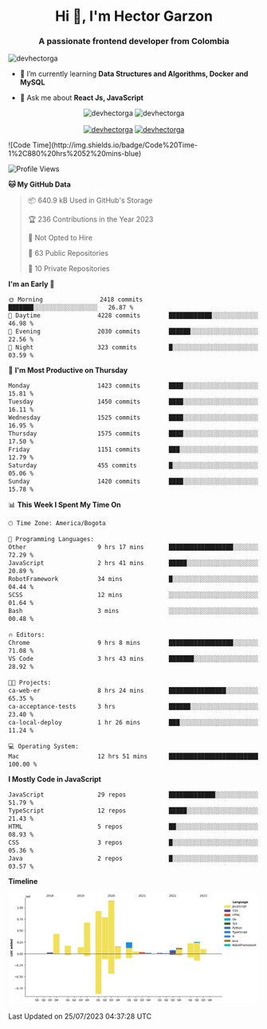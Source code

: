 <h1 align="center">Hi 👋, I'm Hector Garzon</h1>
<h3 align="center">A passionate frontend developer from Colombia</h3>

<p align="left"> <img src="https://komarev.com/ghpvc/?username=devhectorga" alt="devhectorga" /> </p>

- 🌱 I’m currently learning **Data Structures and Algorithms, Docker and MySQL**

- 💬 Ask me about **React Js, JavaScript**

<p align="center"> <img src="https://github-readme-stats.vercel.app/api?username=devhectorga&count_private=true&show_icons=true" alt="devhectorga" /> <img src="https://github-readme-stats.vercel.app/api/top-langs/?username=devhectorga&layout=compact" alt="devhectorga" /></p>

<p align="center">
<a href="https://twitter.com/devhectorga" target="blank"><img align="center" src="https://cdn.jsdelivr.net/npm/simple-icons@3.0.1/icons/twitter.svg" alt="devhectorga" height="20" width="20" /></a>
<a href="https://linkedin.com/in/devhectorga" target="blank"><img align="center" src="https://cdn.jsdelivr.net/npm/simple-icons@3.0.1/icons/linkedin.svg" alt="devhectorga" height="20" width="20" /></a>
</p>
<!--START_SECTION:waka-->
![Code Time](http://img.shields.io/badge/Code%20Time-1%2C880%20hrs%2052%20mins-blue)

![Profile Views](http://img.shields.io/badge/Profile%20Views-0-blue)

**🐱 My GitHub Data** 

> 📦 640.9 kB Used in GitHub's Storage 
 > 
> 🏆 236 Contributions in the Year 2023
 > 
> 🚫 Not Opted to Hire
 > 
> 📜 63 Public Repositories 
 > 
> 🔑 10 Private Repositories 
 > 
**I'm an Early 🐤** 

```text
🌞 Morning                2418 commits        ███████░░░░░░░░░░░░░░░░░░   26.87 % 
🌆 Daytime                4228 commits        ████████████░░░░░░░░░░░░░   46.98 % 
🌃 Evening                2030 commits        ██████░░░░░░░░░░░░░░░░░░░   22.56 % 
🌙 Night                  323 commits         █░░░░░░░░░░░░░░░░░░░░░░░░   03.59 % 
```
📅 **I'm Most Productive on Thursday** 

```text
Monday                   1423 commits        ████░░░░░░░░░░░░░░░░░░░░░   15.81 % 
Tuesday                  1450 commits        ████░░░░░░░░░░░░░░░░░░░░░   16.11 % 
Wednesday                1525 commits        ████░░░░░░░░░░░░░░░░░░░░░   16.95 % 
Thursday                 1575 commits        ████░░░░░░░░░░░░░░░░░░░░░   17.50 % 
Friday                   1151 commits        ███░░░░░░░░░░░░░░░░░░░░░░   12.79 % 
Saturday                 455 commits         █░░░░░░░░░░░░░░░░░░░░░░░░   05.06 % 
Sunday                   1420 commits        ████░░░░░░░░░░░░░░░░░░░░░   15.78 % 
```


📊 **This Week I Spent My Time On** 

```text
🕑︎ Time Zone: America/Bogota

💬 Programming Languages: 
Other                    9 hrs 17 mins       ██████████████████░░░░░░░   72.29 % 
JavaScript               2 hrs 41 mins       █████░░░░░░░░░░░░░░░░░░░░   20.89 % 
RobotFramework           34 mins             █░░░░░░░░░░░░░░░░░░░░░░░░   04.44 % 
SCSS                     12 mins             ░░░░░░░░░░░░░░░░░░░░░░░░░   01.64 % 
Bash                     3 mins              ░░░░░░░░░░░░░░░░░░░░░░░░░   00.48 % 

🔥 Editors: 
Chrome                   9 hrs 8 mins        ██████████████████░░░░░░░   71.08 % 
VS Code                  3 hrs 43 mins       ███████░░░░░░░░░░░░░░░░░░   28.92 % 

🐱‍💻 Projects: 
ca-web-er                8 hrs 24 mins       ████████████████░░░░░░░░░   65.35 % 
ca-acceptance-tests      3 hrs               ██████░░░░░░░░░░░░░░░░░░░   23.40 % 
ca-local-deploy          1 hr 26 mins        ███░░░░░░░░░░░░░░░░░░░░░░   11.24 % 

💻 Operating System: 
Mac                      12 hrs 51 mins      █████████████████████████   100.00 % 
```

**I Mostly Code in JavaScript** 

```text
JavaScript               29 repos            █████████████░░░░░░░░░░░░   51.79 % 
TypeScript               12 repos            █████░░░░░░░░░░░░░░░░░░░░   21.43 % 
HTML                     5 repos             ██░░░░░░░░░░░░░░░░░░░░░░░   08.93 % 
CSS                      3 repos             █░░░░░░░░░░░░░░░░░░░░░░░░   05.36 % 
Java                     2 repos             █░░░░░░░░░░░░░░░░░░░░░░░░   03.57 % 
```



**Timeline**

![Lines of Code chart](https://raw.githubusercontent.com/devHectorGa/devHectorGa/master/assets/bar_graph.png)


 Last Updated on 25/07/2023 04:37:28 UTC
<!--END_SECTION:waka-->
